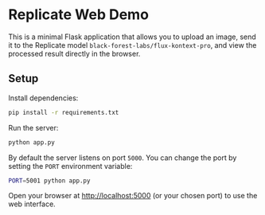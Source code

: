 # Replicate Web Demo

This is a minimal Flask application that allows you to upload an image, send it to the Replicate model `black-forest-labs/flux-kontext-pro`, and view the processed result directly in the browser.

## Setup

Install dependencies:

```bash
pip install -r requirements.txt
```

Run the server:

```bash
python app.py
```
By default the server listens on port `5000`. You can change the port by setting
the `PORT` environment variable:

```bash
PORT=5001 python app.py
```

Open your browser at [http://localhost:5000](http://localhost:5000) (or your chosen port) to use the web interface.
